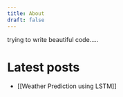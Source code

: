 ```yaml
---
title: About
draft: false
---
```

trying to write beautiful code.....

# Latest posts
- [[Weather Prediction using LSTM]]

 
